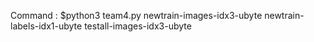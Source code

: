 Command : $python3 team4.py newtrain-images-idx3-ubyte newtrain-labels-idx1-ubyte testall-images-idx3-ubyte

